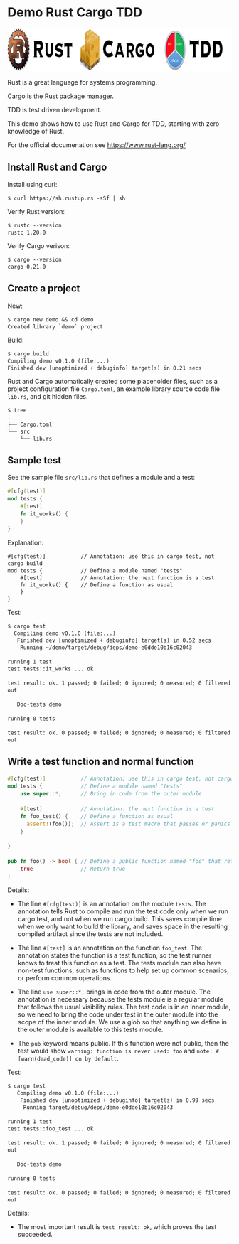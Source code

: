 # Demo Rust Cargo TDD

<img src="README.png" alt="Rust Cargo TDD" width="960" height="96" />

Rust is a great language for systems programming.

Cargo is the Rust package manager.

TDD is test driven development.

This demo shows how to use Rust and Cargo for TDD, starting with zero knowledge of Rust.

For the official documenation see https://www.rust-lang.org/


## Install Rust and Cargo

Install using curl:

```shell
$ curl https://sh.rustup.rs -sSf | sh
```

Verify Rust version:

```shell
$ rustc --version
rustc 1.20.0
```

Verify Cargo verison:

```shell
$ cargo --version
cargo 0.21.0
```

## Create a project

New:

```shell
$ cargo new demo && cd demo
Created library `demo` project
```

Build:

```shell
$ cargo build
Compiling demo v0.1.0 (file:...)
Finished dev [unoptimized + debuginfo] target(s) in 0.21 secs
```

Rust and Cargo automatically created some placeholder files, such as a project configuration file `Cargo.toml`, an example library source code file `lib.rs`, and git hidden files.

```shell
$ tree
.
├── Cargo.toml
└── src
    └── lib.rs
```


## Sample test

See the sample file `src/lib.rs` that defines a module and a test:

```rust
#[cfg(test)]
mod tests {
    #[test]
    fn it_works() {
    }
}
```

Explanation:

```rush
#[cfg(test)]           // Annotation: use this in cargo test, not cargo build
mod tests {            // Define a module named "tests"
    #[test]            // Annotation: the next function is a test
    fn it_works() {    // Define a function as usual
    }
}
```


Test:

```shell
$ cargo test
  Compiling demo v0.1.0 (file:...)
   Finished dev [unoptimized + debuginfo] target(s) in 0.52 secs
    Running ~/demo/target/debug/deps/demo-e0dde10b16c02043

running 1 test
test tests::it_works ... ok

test result: ok. 1 passed; 0 failed; 0 ignored; 0 measured; 0 filtered out

   Doc-tests demo

running 0 tests

test result: ok. 0 passed; 0 failed; 0 ignored; 0 measured; 0 filtered out
```


## Write a test function and normal function

```rust
#[cfg(test)]           // Annotation: use this in cargo test, not cargo build
mod tests {            // Define a module named "tests"
    use super::*;      // Bring in code from the outer module

    #[test]            // Annotation: the next function is a test
    fn foo_test() {    // Define a function as usual
      assert!(foo());  // Assert is a test macro that passes or panics
    }

}

pub fn foo() -> bool { // Define a public function named "foo" that returns a boolean 
    true               // Return true
}
```

Details:

  * The line `#[cfg(test)]` is an annotation on the module `tests`. The annotation tells Rust to compile and run the test code only when we run cargo test, and not when we run cargo build. This saves compile time when we only want to build the library, and saves space in the resulting compiled artifact since the tests are not included. 

  * The line `#[test]` is an annotation on the function `foo_test`. The annotation states the function is a test function, so the test runner knows to treat this function as a test. The tests module can also have non-test functions, such as functions to help set up common scenarios, or perform common operations.

  * The line `use super::*;` brings in code from the outer module. The annotation is necessary because the tests module is a regular module that follows the usual visibility rules. The test code is in an inner module, so we need to bring the code under test in the outer module into the scope of the inner module. We use a glob so that anything we define in the outer module is available to this tests module.

  * The `pub` keyword means public. If this function were not public, then the test would show `warning: function is never used: foo` and `note: #[warn(dead_code)] on by default`.

Test:

```shell
$ cargo test
   Compiling demo v0.1.0 (file:...)
    Finished dev [unoptimized + debuginfo] target(s) in 0.99 secs
     Running target/debug/deps/demo-e0dde10b16c02043

running 1 test
test tests::foo_test ... ok

test result: ok. 1 passed; 0 failed; 0 ignored; 0 measured; 0 filtered out

   Doc-tests demo

running 0 tests

test result: ok. 0 passed; 0 failed; 0 ignored; 0 measured; 0 filtered out
```

Details:

  * The most important result is `test result: ok`, which proves the test succeeded.

